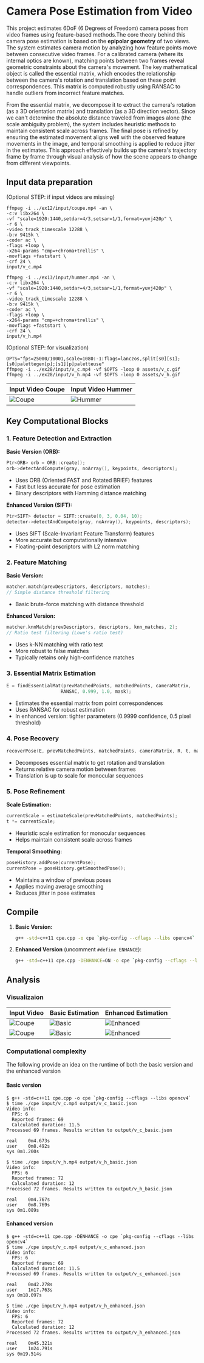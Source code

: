 # Camera Pose Estimation from Video

This project estimates 6DoF (6 Degrees of Freedom) camera poses from video frames using feature-based methods.The core theory behind this camera pose estimation is based on the **epipolar geometry** of two views. The system estimates camera motion by analyzing how feature points move between consecutive video frames. For a calibrated camera (where its internal optics are known), matching points between two frames reveal geometric constraints about the camera's movement. The key mathematical object is called the essential matrix, which encodes the relationship between the camera's rotation and translation based on these point correspondences. This matrix is computed robustly using RANSAC to handle outliers from incorrect feature matches.

From the essential matrix, we decompose it to extract the camera's rotation (as a 3D orientation matrix) and translation (as a 3D direction vector). Since we can't determine the absolute distance traveled from images alone (the scale ambiguity problem), the system includes heuristic methods to maintain consistent scale across frames. The final pose is refined by ensuring the estimated movement aligns well with the observed feature movements in the image, and temporal smoothing is applied to reduce jitter in the estimates. This approach effectively builds up the camera's trajectory frame by frame through visual analysis of how the scene appears to change from different viewpoints.

## Input data preparation
(Optional STEP: if input videos are missing)
```shell
ffmpeg -i ../ex12/input/coupe.mp4 -an \
-c:v libx264 \
-vf "scale=1920:1440,setdar=4/3,setsar=1/1,format=yuvj420p" \
-r 6 \
-video_track_timescale 12288 \
-b:v 9415k \
-coder ac \
-flags +loop \
-x264-params "cmp=+chroma+trellis" \
-movflags +faststart \
-crf 24 \
input/v_c.mp4

ffmpeg -i ../ex13/input/hummer.mp4 -an \
-c:v libx264 \
-vf "scale=1920:1440,setdar=4/3,setsar=1/1,format=yuvj420p" \
-r 6 \
-video_track_timescale 12288 \
-b:v 9415k \
-coder ac \
-flags +loop \
-x264-params "cmp=+chroma+trellis" \
-movflags +faststart \
-crf 24 \
input/v_h.mp4
```
(Optional STEP: for visualization)

```shell
OPTS="fps=25000/10001,scale=1080:-1:flags=lanczos,split[s0][s1];[s0]palettegen[p];[s1][p]paletteuse"
ffmpeg -i ../ex28/input/v_c.mp4 -vf $OPTS -loop 0 assets/v_c.gif
ffmpeg -i ../ex28/input/v_h.mp4 -vf $OPTS -loop 0 assets/v_h.gif
```

Input Video  Coupe         |  Input Video Hummer            |
------------------|-----------------------------------------|
![Coupe](./assets/v_c.gif) | ![Hummer](./assets/v_h.gif)    |



## Key Computational Blocks

### 1. Feature Detection and Extraction

**Basic Version (ORB):**
```cpp
Ptr<ORB> orb = ORB::create();
orb->detectAndCompute(gray, noArray(), keypoints, descriptors);
```
- Uses ORB (Oriented FAST and Rotated BRIEF) features
- Fast but less accurate for pose estimation
- Binary descriptors with Hamming distance matching

**Enhanced Version (SIFT):**
```cpp
Ptr<SIFT> detector = SIFT::create(0, 3, 0.04, 10);
detector->detectAndCompute(gray, noArray(), keypoints, descriptors);
```
- Uses SIFT (Scale-Invariant Feature Transform) features
- More accurate but computationally intensive
- Floating-point descriptors with L2 norm matching

### 2. Feature Matching

**Basic Version:**
```cpp
matcher.match(prevDescriptors, descriptors, matches);
// Simple distance threshold filtering
```
- Basic brute-force matching with distance threshold

**Enhanced Version:**
```cpp
matcher.knnMatch(prevDescriptors, descriptors, knn_matches, 2);
// Ratio test filtering (Lowe's ratio test)
```
- Uses k-NN matching with ratio test
- More robust to false matches
- Typically retains only high-confidence matches

### 3. Essential Matrix Estimation

```cpp
E = findEssentialMat(prevMatchedPoints, matchedPoints, cameraMatrix, 
                    RANSAC, 0.999, 1.0, mask);
```
- Estimates the essential matrix from point correspondences
- Uses RANSAC for robust estimation
- In enhanced version: tighter parameters (0.9999 confidence, 0.5 pixel threshold)

### 4. Pose Recovery

```cpp
recoverPose(E, prevMatchedPoints, matchedPoints, cameraMatrix, R, t, mask);
```
- Decomposes essential matrix to get rotation and translation
- Returns relative camera motion between frames
- Translation is up to scale for monocular sequences

### 5. Pose Refinement 

**Scale Estimation:**
```cpp
currentScale = estimateScale(prevMatchedPoints, matchedPoints);
t *= currentScale;
```
- Heuristic scale estimation for monocular sequences
- Helps maintain consistent scale across frames

**Temporal Smoothing:**
```cpp
poseHistory.addPose(currentPose);
currentPose = poseHistory.getSmoothedPose();
```
- Maintains a window of previous poses
- Applies moving average smoothing
- Reduces jitter in pose estimates

## Compile

1. **Basic Version:**
   ```bash
   g++ -std=c++11 cpe.cpp -o cpe `pkg-config --cflags --libs opencv4`
   ```

2. **Enhanced Version** (uncomment `#define ENHANCE`):
   ```bash
   g++ -std=c++11 cpe.cpp -DENHANCE=ON -o cpe `pkg-config --cflags --libs opencv4`
   ```

## Analysis

### Visualizaion

Input Video                |  Basic Estimation              | Enhanced Estimation                |
------------------|-----------------------------------------|------------------------------------|
![Coupe](./assets/v_c.gif) | ![Basic](./assets/ex28-cb.png) | ![Enhanced](./assets/ex28-ce.png)  | 
![Coupe](./assets/v_h.gif) | ![Basic](./assets/ex28-hb.png) | ![Enhanced](./assets/ex28-he.png)  | 

### Computational complexity 

The following provide an idea on the runtime of both the basic version and 
the enhanced version

#### Basic version
```shell
$ g++ -std=c++11 cpe.cpp -o cpe `pkg-config --cflags --libs opencv4`
$ time ./cpe input/v_c.mp4 output/v_c_basic.json
Video info:
  FPS: 6
  Reported frames: 69
  Calculated duration: 11.5
Processed 69 frames. Results written to output/v_c_basic.json

real	0m4.673s
user	0m8.492s
sys	0m1.200s

$ time ./cpe input/v_h.mp4 output/v_h_basic.json
Video info:
  FPS: 6
  Reported frames: 72
  Calculated duration: 12
Processed 72 frames. Results written to output/v_h_basic.json

real	0m4.767s
user	0m8.769s
sys	0m1.089s
```

#### Enhanced version

```shell
$ g++ -std=c++11 cpe.cpp -DENHANCE -o cpe `pkg-config --cflags --libs opencv4`
$ time ./cpe input/v_c.mp4 output/v_c_enhanced.json
Video info:
  FPS: 6
  Reported frames: 69
  Calculated duration: 11.5
Processed 69 frames. Results written to output/v_c_enhanced.json

real	0m42.278s
user	1m17.763s
sys	0m18.097s

$ time ./cpe input/v_h.mp4 output/v_h_enhanced.json
Video info:
  FPS: 6
  Reported frames: 72
  Calculated duration: 12
Processed 72 frames. Results written to output/v_h_enhanced.json

real	0m45.321s
user	1m24.791s
sys	0m19.514s
```